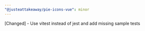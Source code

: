 ```yaml
---
"@justeattakeaway/pie-icons-vue": minor
---
```


[Changed] - Use vitest instead of jest and add missing sample tests
